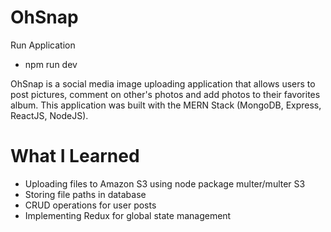 # OhSnap
Run Application 
- npm run dev

OhSnap is a social media image uploading application that allows users to post pictures, comment on other's photos and add photos to their favorites album.
This application was built with the MERN Stack (MongoDB, Express, ReactJS, NodeJS).

# What I Learned

- Uploading files to Amazon S3 using node package multer/multer S3
- Storing file paths in database
- CRUD operations for user posts
- Implementing Redux for global state management
